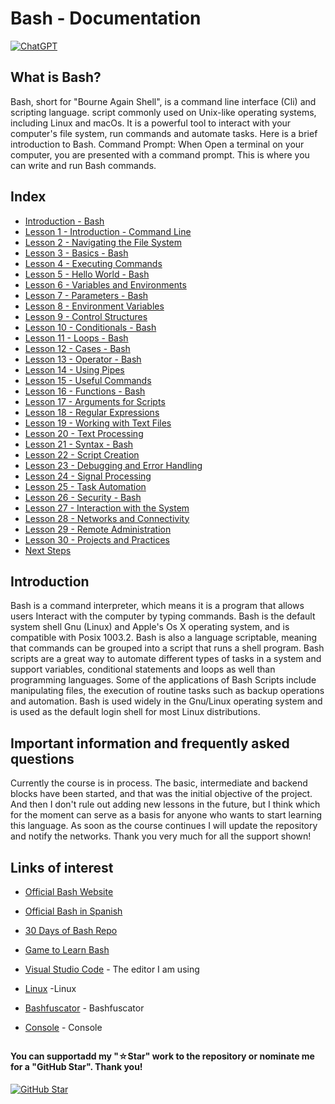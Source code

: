 # Bash - Documentation

[![ChatGPT](https://img.shields.io/badge/ChatGPT-GPT--4-7CF178?style=for-the-badge&logo=openai&logoColor=white&labelColor=101010)](https://platform.openai.com)

## What is Bash?

Bash, short for "Bourne Again Shell", is a command line interface (Cli) and scripting language.
script commonly used on Unix-like operating systems, including Linux and macOs.
It is a powerful tool to interact with your computer's file system, run
commands and automate tasks. Here is a brief introduction to Bash. Command Prompt: When Open
a terminal on your computer, you are presented with a command prompt. This is where you can write and
run Bash commands.

## Index

* [Introduction - Bash](Introduction-Bash.sh)
* [Lesson 1 - Introduction - Command Line](Introduction-Command-Line.sh)
* [Lesson 2 - Navigating the File System](Navigating-the-File-System.sh)
* [Lesson 3 - Basics - Bash](Introduction-Bash.sh)
* [Lesson 4 - Executing Commands](Executing-Commands.sh)
* [Lesson 5 - Hello World - Bash](Hello-World.sh)
* [Lesson 6 - Variables and Environments](Variables-and-Environments.sh)
* [Lesson 7 - Parameters - Bash](Parameters.sh)
* [Lesson 8 - Environment Variables](Environment-Variables.sh)
* [Lesson 9 - Control Structures](Control-Structure.sh)
* [Lesson 10 - Conditionals - Bash](Conditionals.sh)
* [Lesson 11 - Loops - Bash](Loops.sh)
* [Lesson 12 - Cases - Bash](Cases.sh)
* [Lesson 13 - Operator - Bash](Parameters.sh)
* [Lesson 14 - Using Pipes](Using-Pipes.sh)
* [Lesson 15 - Useful Commands](Useful-Commands.sh)
* [Lesson 16 - Functions - Bash](Functions.sh)
* [Lesson 17 - Arguments for Scripts](Arguments-for-Scripts.sh)
* [Lesson 18 - Regular Expressions](Regular-Expressions.sh)
* [Lesson 19 - Working with Text Files](Working-with-Text-Files.sh)
* [Lesson 20 - Text Processing](Text-Processing.sh)
* [Lesson 21 - Syntax - Bash](Syntax.sh)
* [Lesson 22 - Script Creation](Script-Creation.sh)
* [Lesson 23 - Debugging and Error Handling](Debugging-and-Error-Handling.sh)
* [Lesson 24 - Signal Processing](Signal-Processing.sh)
* [Lesson 25 - Task Automation](Task-Automation.sh)
* [Lesson 26 - Security - Bash](Security.sh)
* [Lesson 27 - Interaction with the System](Interaction-with-the-System.sh)
* [Lesson 28 - Networks and Connectivity](Networking-and-Connectivity.sh)
* [Lesson 29 - Remote Administration](Remote-Administration.sh)
* [Lesson 30 - Projects and Practices](Projects-and-Practices.sh)
* [Next Steps](Next-Steps.sh)

## Introduction

Bash is a command interpreter, which means it is a program that allows users
Interact with the computer by typing commands. Bash is the default system shell
Gnu (Linux) and Apple's Os X operating system, and is compatible with Posix 1003.2. Bash is also a language
scriptable, meaning that commands can be grouped into a script
that runs a shell program. Bash scripts are a great way to automate
different types of tasks in a system and support variables, conditional statements and loops as well
than programming languages. Some of the applications of Bash Scripts include manipulating
files, the execution of routine tasks such as backup operations and automation. Bash is used
widely in the Gnu/Linux operating system and is used as the default login shell for
most Linux distributions.

## Important information and frequently asked questions

Currently the course is in process. The basic, intermediate and backend blocks have been started, and that was the initial objective of the project. And then I don't rule out adding new lessons in the future, but I think which for the moment can serve as a basis for anyone who wants to start learning this language.
As soon as the course continues I will update the repository and notify the networks.
Thank you very much for all the support shown!

## Links of interest

* [Official Bash Website](https://www.gnu.org/savannah-checkouts/gnu/bash/manual/bash.html)

* [Official Bash in Spanish](https://www.gnu.org/software/bash/manual/bash.html)

* [30 Days of Bash Repo](https://github.com/Bash-it/bash-it)

* [Game to Learn Bash](https://www.cerebriti.com/juegos-de-tecnologia/bash-scripting-(links))

* [Visual Studio Code](https://code.visualstudio.com/) - The editor I am using

* [Linux](https://www.linux.org/) -Linux

* [Bashfuscator](https://www.hackplayers.com/2023/07/bashfuscator-un-framework-modular-.html) - Bashfuscator

* [Console](https://help.ubuntu.com/kubuntu/desktopguide/es/terminals.html) - Console

##

#### You can supportadd my "☆Star" work to the repository or nominate me for a "GitHub Star". Thank you!

[![GitHub Star](https://img.shields.io/badge/GitHub-Nominar_a_star-yellow?style=for-the-badge&logo=github&logoColor=white&labelColor=101010)](https://stars.github.com/nominate/)
